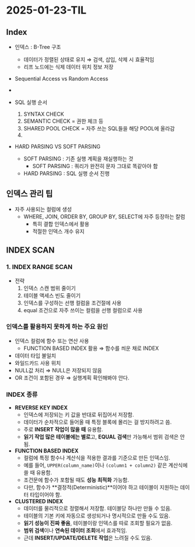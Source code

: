 # 2025-01-23-TIL
## Index

- 인덱스 : B-Tree 구조
    - 데이터가 정렬된 상태로 유지 ⇒ 검색, 삽입, 삭제 시 효율적임
    - 리프 노드에는 식제 데이터 위치 정보 저장

- Sequential Access vs Random Access
- 

- SQL 실행 순서
    1. SYNTAX CHECK
    2. SEMANTIC CHECK = 권한 체크 등
    3. SHARED POOL CHECK = 자주 쓰는 SQL들을 해당 POOL에 올라감
    4. 
- HARD PARSING VS SOFT PARSING
    - SOFT PARSING : 기존 실행 계획을 재실행하는 것
        - SOFT PARSING : 쿼리가 완전히 문자 그대로 똑같아야 함
    - HARD PARSING : SQL 실행 순서 진행

## 인덱스 관리 팁

- 자주 사용되는 컬럼에 생성
    - WHERE, JOIN, ORDER BY, GROUP BY, SELECT에 자주 등장하는 칼럼
        - 특히 결합 인덱스에서 활용
        - 적절한 인덱스 개수 유지

## INDEX SCAN

### 1. INDEX RANGE SCAN

- 전략
    1. 인덱스 스캔 범위 줄이기
    2. 테이블 액세스 빈도 줄이기
    3. 인덱스를 구성하는 선행 컬럼을 조건절에 사용
    4. equal 조건으로 자주 쓰이는 컬럼을 선행 컬럼으로 사용

### 인덱스를 활용하지 못하게 하는 주요 원인

- 인덱스 컬럼에 함수 또는 연산 사용
    - FUNCTION BASED INDEX 활용 ⇒ 함수를 씌운 채로 INDEX
- 데이터 타입 불일치
- 와일드카드 사용 위치
- NULL값 처리 ⇒ NULL은 저장되지 않음
- OR 조건이 포함된 경우 ⇒ 실행계획 확인해봐야 안다.

### INDEX 종류

- **REVERSE KEY INDEX**
    - 인덱스에 저장되는 키 값을 반대로 뒤집어서 저장함.
    - 데이터가 순차적으로 들어올 때 특정 블록에 몰리는 걸 방지하려고 씀.
    - 주로 **INSERT 작업이 많을 때** 유용함.
    - **읽기 작업 많은 테이블에는 별로**고, **EQUAL 검색**만 가능해서 범위 검색은 안 됨.
- **FUNCTION BASED INDEX**
    - 컬럼에 특정 함수나 계산식을 적용한 결과를 기준으로 만든 인덱스임.
    - 예를 들어, `UPPER(column_name)`이나 `(column1 + column2)` 같은 계산식에 쓸 때 유용함.
    - 조건문에 함수가 포함될 때도 **성능 최적화** 가능함.
    - 다만, 함수가 **결정적(Deterministic)**이어야 하고 테이블이 지원하는 데이터 타입이어야 함.
- **CLUSTERED INDEX**
    - 데이터를 물리적으로 정렬해서 저장함. 테이블당 하나만 만들 수 있음.
    - 테이블의 기본 키에 자동으로 생성되거나 명시적으로 만들 수도 있음.
    - **읽기 성능이 진짜 좋음**, 테이블이랑 인덱스를 따로 조회할 필요가 없음.
    - **범위 검색**이나 **연속된 데이터 조회**에서 효과적임.
    - 근데 **INSERT/UPDATE/DELETE 작업**은 느려질 수도 있음.
